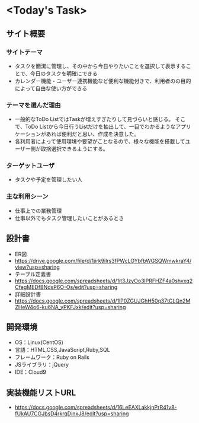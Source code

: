 # <Today's Task>

## サイト概要
### サイトテーマ
* タスクを簡潔に管理し、その中から今日やりたいことを選択して表示することで、今日のタスクを明確にできる
* カレンダー機能・ユーザー連携機能など便利な機能付きで、利用者のの目的によって自由な使い方ができる

### テーマを選んだ理由
* 一般的なToDo ListではTaskが増えすぎたりして見づらいと感じる。  そこで、ToDo Listから今日行うListだけを抽出して、一目でわかるようなアプリケーションがあれば便利だと思い、作成を決意した。
* 各利用者によって使用環境や要望がことなるので、様々な機能を搭載してユーザー側が取捨選択できるようにする。


### ターゲットユーザ
* タスクや予定を管理したい人

### 主な利用シーン
* 仕事上での業務管理
* 仕事以外でもタスク管理したいことがあるとき

## 設計書
* ER図
* https://drive.google.com/file/d/1jirk9ilrs3fPWcLOYbfbWGSQWmwkraY4/view?usp=sharing
* テーブル定義書
* https://docs.google.com/spreadsheets/d/1it3JzyOo3lPRFHZF4a0shvxq2CfegMEDfBNdsP6O-Os/edit?usp=sharing
* 詳細設計書
* https://docs.google.com/spreadsheets/d/1lP0ZGUJGhH50q37tGLQn2MZHeW4o6-ku6NA_yPKFJxk/edit?usp=sharing

## 開発環境
- OS：Linux(CentOS)
- 言語：HTML,CSS,JavaScript,Ruby,SQL
- フレームワーク：Ruby on Rails
- JSライブラリ：jQuery
- IDE：Cloud9

## 実装機能リストURL
* https://docs.google.com/spreadsheets/d/16LeEAXLakkjnPrR41v8-fUkAU7CGJbsD4rkrqDinxJ8/edit?usp=sharing
